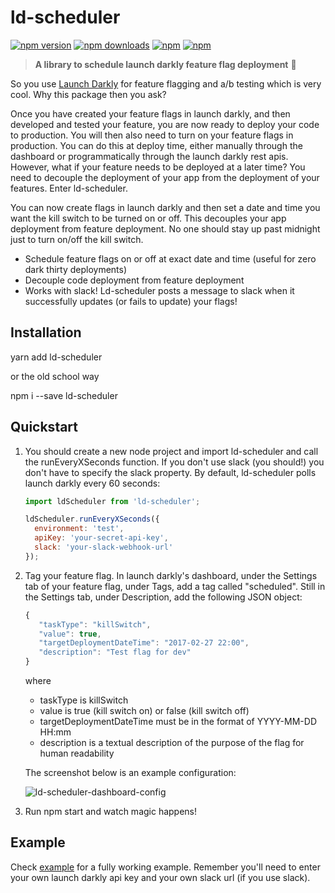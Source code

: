 # ld-scheduler

[![npm version](https://img.shields.io/npm/v/ld-scheduler.svg?style=flat-square)](https://www.npmjs.com/package/ld-scheduler) [![npm downloads](https://img.shields.io/npm/dm/ld-scheduler.svg?style=flat-square)](https://www.npmjs.com/package/ld-scheduler) [![npm](https://img.shields.io/npm/dt/ld-scheduler.svg?style=flat-square)](https://www.npmjs.com/package/ld-scheduler) [![npm](https://img.shields.io/npm/l/ld-scheduler.svg?style=flat-square)](https://www.npmjs.com/package/ld-scheduler) 

> **A library to schedule launch darkly feature flag deployment** :clap:

So you use [Launch Darkly](https://launchdarkly.com/faq.html) for feature flagging and a/b testing which is very cool. Why this package then you ask?

Once you have created your feature flags in launch darkly, and then developed and tested your feature, you are now ready to deploy your code to production.
You will then also need to turn on your feature flags in production. You can do this at deploy time, either manually through the dashboard or programmatically 
through the launch darkly rest apis. However, what if your feature needs to be deployed at a later time? You need to decouple the deployment 
of your app from the deployment of your features. Enter ld-scheduler.

You can now create flags in launch darkly and then set a date and time you want the kill switch to be turned on or off. This decouples your app deployment
from feature deployment. No one should stay up past midnight just to turn on/off the kill switch.

 * Schedule feature flags on or off at exact date and time (useful for zero dark thirty deployments)  
 * Decouple code deployment from feature deployment
 * Works with slack! Ld-scheduler posts a message to slack when it successfully updates (or fails to update) your flags!

## Installation

yarn add ld-scheduler

or the old school way

npm i --save ld-scheduler

## Quickstart

1. You should create a new node project and import ld-scheduler and call the runEveryXSeconds function.
If you don't use slack (you should!) you don't have to specify the slack property. By default, ld-scheduler
polls launch darkly every 60 seconds:

    ```javascript
    import ldScheduler from 'ld-scheduler';
    
    ldScheduler.runEveryXSeconds({
      environment: 'test',
      apiKey: 'your-secret-api-key',
      slack: 'your-slack-webhook-url'
    });
    ```

2. Tag your feature flag. In launch darkly's dashboard, under the Settings tab of your feature flag, under Tags, add a tag called "scheduled". Still in the Settings tab, under Description, add the following JSON object:

    ```javascript
    {
       "taskType": "killSwitch",
       "value": true,
       "targetDeploymentDateTime": "2017-02-27 22:00",
       "description": "Test flag for dev"
    }
    ``` 
    where
    
     * taskType is killSwitch
     * value is true (kill switch on) or false (kill switch off)
     * targetDeploymentDateTime must be in the format of YYYY-MM-DD HH:mm
     * description is a textual description of the purpose of the flag for human readability

    The screenshot below is an example configuration:
  
    ![ld-scheduler-dashboard-config](https://cloud.githubusercontent.com/assets/1593077/23578470/d558a13e-012b-11e7-88ff-0fefb2b20892.png)

3. Run npm start and watch magic happens!

## Example
Check [example](https://github.com/yusinto/ld-scheduler/tree/master/example) for a fully working example. Remember you'll need to enter your own launch darkly api key and your own slack url (if you use slack).

